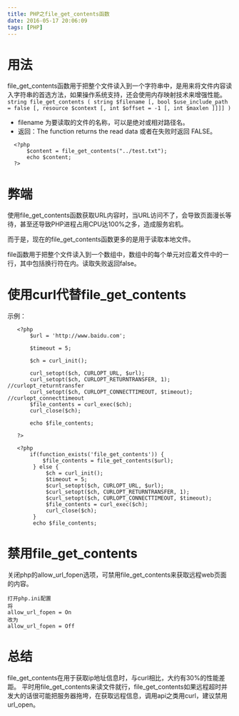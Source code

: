 ```yaml
---
title: PHP之file_get_contents函数
date: 2016-05-17 20:06:09
tags: [PHP]
---
```

# 用法  
file_get_contents函数用于把整个文件读入到一个字符串中，是用来将文件内容读入字符串的首选方法，如果操作系统支持，还会使用内存映射技术来增强性能。  
`string file_get_contents ( string $filename [, bool $use_include_path = false [, resource $context [, int $offset = -1 [, int $maxlen ]]]] )`  

* filename 为要读取的文件的名称，可以是绝对或相对路径名。  
* 返回：The function returns the read data 或者在失败时返回 FALSE。

```
  <?php
      $content = file_get_contents("../test.txt");  
      echo $content;  
  ?>  
```
# 弊端  
使用file_get_contents函数获取URL内容时，当URL访问不了，会导致页面漫长等待，甚至还导致PHP进程占用CPU达100%之多，造成服务宕机。  

而于是，现在的file_get_contents函数更多的是用于读取本地文件。

file函数用于把整个文件读入到一个数组中，数组中的每个单元对应着文件中的一行，其中包括换行符在内。读取失败返回false。  

# 使用curl代替file_get_contents  
示例：  

``` 
   <?php  
       $url = 'http://www.baidu.com';  
       
       $timeout = 5;  
       
       $ch = curl_init();  
       
       curl_setopt($ch, CURLOPT_URL, $url);  
       curl_setopt($ch, CURLOPT_RETURNTRANSFER, 1); //curlopt_returntransfer  
       curl_setopt($ch, CURLOPT_CONNECTTIMEOUT, $timeout);  //curlopt_connecttimeout  
       $file_contents = curl_exec($ch);  
       curl_close($ch);
       
       echo $file_contents;  
       
   ?>
```  

```  
   <?php
       if(function_exists('file_get_contents')) {
           $file_contents = file_get_contents($url);
        } else {
            $ch = curl_init();  
            $timeout = 5;  
            $curl_setopt($ch, CURLOPT_URL, $url);  
            $curl_setopt($ch, CURLOPT_RETURNTRANSFER, 1);  
            $curl_setopt($ch, CURLOPT_CONNECTTIMEOUT, $timeout);  
            $file_contents = curl_exec($ch);  
            curl_close($ch);  
        }
        echo $file_contents;  
```  

# 禁用file_get_contents  
关闭php的allow_url_fopen选项，可禁用file_get_contents来获取远程web页面的内容。  
```
打开php.ini配置  
将
allow_url_fopen = On  
改为
allow_url_fopen = Off  
```  

# 总结 
file_get_contents在用于获取ip地址信息时，与curl相比，大约有30%的性能差距。  平时用file_get_contents来读文件就行，file_get_contents如果远程超时并发大的话很可能把服务器拖垮，在获取远程信息，调用api之类用curl，建议禁用url_open。